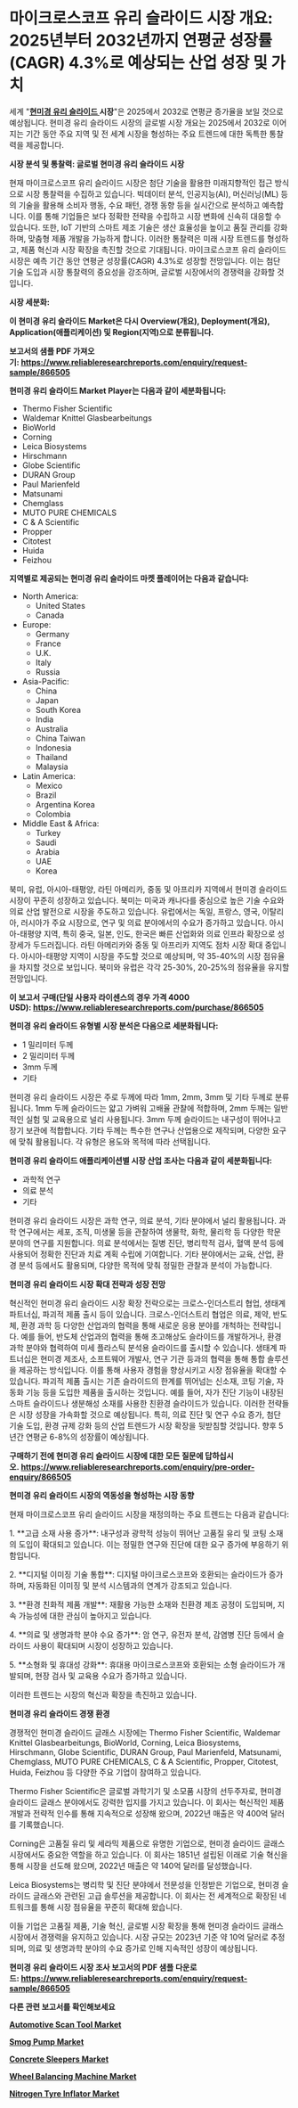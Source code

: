 <p><h1>마이크로스코프 유리 슬라이드 시장 개요: 2025년부터 2032년까지 연평균 성장률(CAGR) 4.3%로 예상되는 산업 성장 및 가치</h1></p><p>세계 "<strong><a href="https://www.reliableresearchreports.com/microscope-glass-slide-r866505?utm_campaign=106&utm_medium=8&utm_source=Github&utm_content=ia&utm_term=22012025&utm_id=microscope-glass-slide">현미경 유리 슬라이드&nbsp;</a></strong><strong>시장</strong>"은 2025에서 2032로 연평균 증가율을 보일 것으로 예상됩니다. 현미경 유리 슬라이드 시장의 글로벌 시장 개요는 2025에서 2032로 이어지는 기간 동안 주요 지역 및 전 세계 시장을 형성하는 주요 트렌드에 대한 독특한 통찰력을 제공합니다.</p>
<p><strong>시장 분석 및 통찰력: 글로벌 현미경 유리 슬라이드 시장</strong></p>
<p><p>현재 마이크로스코프 유리 슬라이드 시장은 첨단 기술을 활용한 미래지향적인 접근 방식으로 시장 통찰력을 수집하고 있습니다. 빅데이터 분석, 인공지능(AI), 머신러닝(ML) 등의 기술을 활용해 소비자 행동, 수요 패턴, 경쟁 동향 등을 실시간으로 분석하고 예측합니다. 이를 통해 기업들은 보다 정확한 전략을 수립하고 시장 변화에 신속히 대응할 수 있습니다. 또한, IoT 기반의 스마트 제조 기술은 생산 효율성을 높이고 품질 관리를 강화하며, 맞춤형 제품 개발을 가능하게 합니다. 이러한 통찰력은 미래 시장 트렌드를 형성하고, 제품 혁신과 시장 확장을 촉진할 것으로 기대됩니다. 마이크로스코프 유리 슬라이드 시장은 예측 기간 동안 연평균 성장률(CAGR) 4.3%로 성장할 전망입니다. 이는 첨단 기술 도입과 시장 통찰력의 중요성을 강조하며, 글로벌 시장에서의 경쟁력을 강화할 것입니다.</p><a href="%7CAUTHORITHY_DOMAIN_URL%7C?utm_campaign=106&utm_medium=8&utm_source=Github&utm_content=ia&utm_term=22012025&utm_id=microscope-glass-slide"></a></p>
<p><strong>시장 세분화:</strong></p>
<p><strong>이 현미경 유리 슬라이드 Market은 다시 Overview(개요), Deployment(개요), Application(애플리케이션) 및 Region(지역)으로 분류됩니다.</strong></p>
<p><strong>보고서의 샘플 PDF 가져오기:&nbsp;<a href="https://www.reliableresearchreports.com/enquiry/request-sample/866505?utm_campaign=106&utm_medium=8&utm_source=Github&utm_content=ia&utm_term=22012025&utm_id=microscope-glass-slide">https://www.reliableresearchreports.com/enquiry/request-sample/866505</a></strong><strong></strong></p>
<p><strong>현미경 유리 슬라이드 Market Player는 다음과 같이 세분화됩니다:</strong></p>
<p><ul><li>Thermo Fisher Scientific</li><li>Waldemar Knittel Glasbearbeitungs</li><li>BioWorld</li><li>Corning</li><li>Leica Biosystems</li><li>Hirschmann</li><li>Globe Scientific</li><li>DURAN Group</li><li>Paul Marienfeld</li><li>Matsunami</li><li>Chemglass</li><li>MUTO PURE CHEMICALS</li><li>C & A Scientific</li><li>Propper</li><li>Citotest</li><li>Huida</li><li>Feizhou</li></ul></p>
<p><strong>지역별로 제공되는 현미경 유리 슬라이드 마켓 플레이어는 다음과 같습니다:</strong></p>
<p><ul>
    <li>
        North America:
        <ul>
            <li>United States</li>
            <li>Canada</li>
        </ul>
    </li>
    <li>
        Europe:
        <ul>
            <li>Germany</li>
            <li>France</li>
            <li>U.K.</li>
            <li>Italy</li>
            <li>Russia</li>
        </ul>
    </li>
    <li>
        Asia-Pacific:
        <ul>
            <li>China</li>
            <li>Japan</li>
            <li>South Korea</li>
            <li>India</li>
            <li>Australia</li>
            <li>China Taiwan</li>
            <li>Indonesia</li>
            <li>Thailand</li>
            <li>Malaysia</li>
        </ul>
    </li>
    <li>
        Latin America:
        <ul>
            <li>Mexico</li>
            <li>Brazil</li>
            <li>Argentina Korea</li>
            <li>Colombia</li>
        </ul>
    </li>
    <li>
        Middle East & Africa:
        <ul>
            <li>Turkey</li>
            <li>Saudi</li>
            <li>Arabia</li>
            <li>UAE</li>
            <li>Korea</li>
        </ul>
    </li>
    </ul></p>
<p><p>북미, 유럽, 아시아-태평양, 라틴 아메리카, 중동 및 아프리카 지역에서 현미경 슬라이드 시장이 꾸준히 성장하고 있습니다. 북미는 미국과 캐나다를 중심으로 높은 기술 수요와 의료 산업 발전으로 시장을 주도하고 있습니다. 유럽에서는 독일, 프랑스, 영국, 이탈리아, 러시아가 주요 시장으로, 연구 및 의료 분야에서의 수요가 증가하고 있습니다. 아시아-태평양 지역, 특히 중국, 일본, 인도, 한국은 빠른 산업화와 의료 인프라 확장으로 성장세가 두드러집니다. 라틴 아메리카와 중동 및 아프리카 지역도 점차 시장 확대 중입니다. 아시아-태평양 지역이 시장을 주도할 것으로 예상되며, 약 35-40%의 시장 점유율을 차지할 것으로 보입니다. 북미와 유럽은 각각 25-30%, 20-25%의 점유율을 유지할 전망입니다.</p></p>
<p><strong>이 보고서 구매(단일 사용자 라이센스의 경우 가격 4000 USD):&nbsp;<a href="https://www.reliableresearchreports.com/purchase/866505?utm_campaign=106&utm_medium=8&utm_source=Github&utm_content=ia&utm_term=22012025&utm_id=microscope-glass-slide">https://www.reliableresearchreports.com/purchase/866505</a></strong></p>
<p><strong>현미경 유리 슬라이드 유형별 시장 분석은 다음으로 세분화됩니다:</strong></p>
<p><ul><li>1 밀리미터 두께</li><li>2 밀리미터 두께</li><li>3mm 두께</li><li>기타</li></ul></p>
<p><p>현미경 유리 슬라이드 시장은 주로 두께에 따라 1mm, 2mm, 3mm 및 기타 두께로 분류됩니다. 1mm 두께 슬라이드는 얇고 가벼워 고배율 관찰에 적합하며, 2mm 두께는 일반적인 실험 및 교육용으로 널리 사용됩니다. 3mm 두께 슬라이드는 내구성이 뛰어나고 장기 보관에 적합합니다. 기타 두께는 특수한 연구나 산업용으로 제작되며, 다양한 요구에 맞춰 활용됩니다. 각 유형은 용도와 목적에 따라 선택됩니다.</p></p>
<p><strong>현미경 유리 슬라이드 애플리케이션별 시장 산업 조사는 다음과 같이 세분화됩니다:</strong></p>
<p><ul><li>과학적 연구</li><li>의료 분석</li><li>기타</li></ul></p>
<p><p>현미경 유리 슬라이드 시장은 과학 연구, 의료 분석, 기타 분야에서 널리 활용됩니다. 과학 연구에서는 세포, 조직, 미생물 등을 관찰하여 생물학, 화학, 물리학 등 다양한 학문 분야의 연구를 지원합니다. 의료 분석에서는 질병 진단, 병리학적 검사, 혈액 분석 등에 사용되어 정확한 진단과 치료 계획 수립에 기여합니다. 기타 분야에서는 교육, 산업, 환경 분석 등에서도 활용되며, 다양한 목적에 맞춰 정밀한 관찰과 분석이 가능합니다.</p></p>
<p><strong>현미경 유리 슬라이드 시장 확대 전략과 성장 전망</strong></p>
<p><p>혁신적인 현미경 유리 슬라이드 시장 확장 전략으로는 크로스-인더스트리 협업, 생태계 파트너십, 파괴적 제품 출시 등이 있습니다. 크로스-인더스트리 협업은 의료, 제약, 반도체, 환경 과학 등 다양한 산업과의 협력을 통해 새로운 응용 분야를 개척하는 전략입니다. 예를 들어, 반도체 산업과의 협력을 통해 초고해상도 슬라이드를 개발하거나, 환경 과학 분야와 협력하여 미세 플라스틱 분석용 슬라이드를 출시할 수 있습니다. 생태계 파트너십은 현미경 제조사, 소프트웨어 개발사, 연구 기관 등과의 협력을 통해 통합 솔루션을 제공하는 방식입니다. 이를 통해 사용자 경험을 향상시키고 시장 점유율을 확대할 수 있습니다. 파괴적 제품 출시는 기존 슬라이드의 한계를 뛰어넘는 신소재, 코팅 기술, 자동화 기능 등을 도입한 제품을 출시하는 것입니다. 예를 들어, 자가 진단 기능이 내장된 스마트 슬라이드나 생분해성 소재를 사용한 친환경 슬라이드가 있습니다. 이러한 전략들은 시장 성장을 가속화할 것으로 예상됩니다. 특히, 의료 진단 및 연구 수요 증가, 첨단 기술 도입, 환경 규제 강화 등의 산업 트렌드가 시장 확장을 뒷받침할 것입니다. 향후 5년간 연평균 6-8%의 성장률이 예상됩니다.</p></p>
<p><strong>구매하기 전에 현미경 유리 슬라이드 시장에 대한 모든 질문에 답하십시오.&nbsp;<a href="https://www.reliableresearchreports.com/enquiry/pre-order-enquiry/866505?utm_campaign=106&utm_medium=8&utm_source=Github&utm_content=ia&utm_term=22012025&utm_id=microscope-glass-slide">https://www.reliableresearchreports.com/enquiry/pre-order-enquiry/866505</a></strong><strong></strong></p>
<p><strong>현미경 유리 슬라이드 시장의 역동성을 형성하는 시장 동향</strong></p>
<p><p>현재 마이크로스코프 유리 슬라이드 시장을 재정의하는 주요 트렌드는 다음과 같습니다:</p><p>1. **고급 소재 사용 증가**: 내구성과 광학적 성능이 뛰어난 고품질 유리 및 코팅 소재의 도입이 확대되고 있습니다. 이는 정밀한 연구와 진단에 대한 요구 증가에 부응하기 위함입니다.</p><p>2. **디지털 이미징 기술 통합**: 디지털 마이크로스코프와 호환되는 슬라이드가 증가하며, 자동화된 이미징 및 분석 시스템과의 연계가 강조되고 있습니다.</p><p>3. **환경 친화적 제품 개발**: 재활용 가능한 소재와 친환경 제조 공정이 도입되며, 지속 가능성에 대한 관심이 높아지고 있습니다.</p><p>4. **의료 및 생명과학 분야 수요 증가**: 암 연구, 유전자 분석, 감염병 진단 등에서 슬라이드 사용이 확대되며 시장이 성장하고 있습니다.</p><p>5. **소형화 및 휴대성 강화**: 휴대용 마이크로스코프와 호환되는 소형 슬라이드가 개발되며, 현장 검사 및 교육용 수요가 증가하고 있습니다.</p><p>이러한 트렌드는 시장의 혁신과 확장을 촉진하고 있습니다.</p></p>
<p><strong>현미경 유리 슬라이드 경쟁 환경</strong></p>
<p><p>경쟁적인 현미경 슬라이드 글래스 시장에는 Thermo Fisher Scientific, Waldemar Knittel Glasbearbeitungs, BioWorld, Corning, Leica Biosystems, Hirschmann, Globe Scientific, DURAN Group, Paul Marienfeld, Matsunami, Chemglass, MUTO PURE CHEMICALS, C & A Scientific, Propper, Citotest, Huida, Feizhou 등 다양한 주요 기업이 참여하고 있습니다.  </p><p>Thermo Fisher Scientific은 글로벌 과학기기 및 소모품 시장의 선두주자로, 현미경 슬라이드 글래스 분야에서도 강력한 입지를 가지고 있습니다. 이 회사는 혁신적인 제품 개발과 전략적 인수를 통해 지속적으로 성장해 왔으며, 2022년 매출은 약 400억 달러를 기록했습니다.  </p><p>Corning은 고품질 유리 및 세라믹 제품으로 유명한 기업으로, 현미경 슬라이드 글래스 시장에서도 중요한 역할을 하고 있습니다. 이 회사는 1851년 설립된 이래로 기술 혁신을 통해 시장을 선도해 왔으며, 2022년 매출은 약 140억 달러를 달성했습니다.  </p><p>Leica Biosystems는 병리학 및 진단 분야에서 전문성을 인정받은 기업으로, 현미경 슬라이드 글래스와 관련된 고급 솔루션을 제공합니다. 이 회사는 전 세계적으로 확장된 네트워크를 통해 시장 점유율을 꾸준히 확대해 왔습니다.  </p><p>이들 기업은 고품질 제품, 기술 혁신, 글로벌 시장 확장을 통해 현미경 슬라이드 글래스 시장에서 경쟁력을 유지하고 있습니다. 시장 규모는 2023년 기준 약 10억 달러로 추정되며, 의료 및 생명과학 분야의 수요 증가로 인해 지속적인 성장이 예상됩니다.</p></p>
<p><strong>현미경 유리 슬라이드 시장 조사 보고서의 PDF 샘플 다운로드:&nbsp;<a href="https://www.reliableresearchreports.com/enquiry/request-sample/866505?utm_campaign=106&utm_medium=8&utm_source=Github&utm_content=ia&utm_term=22012025&utm_id=microscope-glass-slide">https://www.reliableresearchreports.com/enquiry/request-sample/866505</a></strong></p>
<p><strong></strong></p>
<p><strong></strong></p>
<p><strong></strong></p>
<p><strong></strong></p>
<p><strong>다른 관련 보고서를 확인해보세요</strong></p>
<p><strong><p><a href="https://github.com/DixieGrimes/Market-Research-Report-List-1/blob/main/automotive-scan-tool-market.md?utm_campaign=106&utm_medium=8&utm_source=Github&utm_content=ia&utm_term=22012025&utm_id=microscope-glass-slide">Automotive Scan Tool Market</a></p><p><a href="https://github.com/nathandecarvalho/Market-Research-Report-List-5/blob/main/smog-pump-market.md?utm_campaign=106&utm_medium=8&utm_source=Github&utm_content=ia&utm_term=22012025&utm_id=microscope-glass-slide">Smog Pump Market</a></p><p><a href="https://github.com/stephaniwo144/Market-Research-Report-List-1/blob/main/concrete-sleepers-market.md?utm_campaign=106&utm_medium=8&utm_source=Github&utm_content=ia&utm_term=22012025&utm_id=microscope-glass-slide">Concrete Sleepers Market</a></p><p><a href="https://github.com/abbislposival/Market-Research-Report-List-1/blob/main/wheel-balancing-machine-market.md?utm_campaign=106&utm_medium=8&utm_source=Github&utm_content=ia&utm_term=22012025&utm_id=microscope-glass-slide">Wheel Balancing Machine Market</a></p><p><a href="https://github.com/ParvinKhatun77/Market-Research-Report-List-1/blob/main/nitrogen-tyre-inflator-market.md?utm_campaign=106&utm_medium=8&utm_source=Github&utm_content=ia&utm_term=22012025&utm_id=microscope-glass-slide">Nitrogen Tyre Inflator Market</a></p></strong></p>